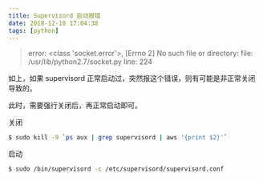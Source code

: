 ```yaml
---
title: Supervisord 启动报错
date: 2018-12-10 17:04:38
tags: [python]
---
```


> error: <class 'socket.error'>, [Errno 2] No such file or directory: file: /usr/lib/python2.7/socket.py line: 224

<!-- more --><!-- toc -->
如上，如果 supervisord 正常启动过，突然报这个错误，则有可能是非正常关闭导致的。

此时，需要强行关闭后，再正常启动即可。

关闭

```bash
$ sudo kill -9 `ps aux | grep supervisord | aws '{print $2}'`
```

启动

```bash
$ sudo /bin/supervisord -c /etc/supervisord/supervisord.conf
```
